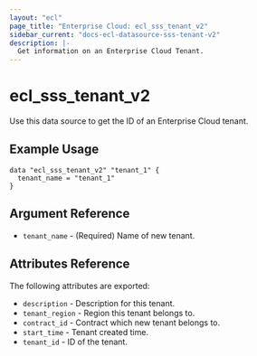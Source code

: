 ```yaml
---
layout: "ecl"
page_title: "Enterprise Cloud: ecl_sss_tenant_v2"
sidebar_current: "docs-ecl-datasource-sss-tenant-v2"
description: |-
  Get information on an Enterprise Cloud Tenant.
---
```


# ecl\_sss\_tenant\_v2

Use this data source to get the ID of an Enterprise Cloud tenant.

## Example Usage

```hcl
data "ecl_sss_tenant_v2" "tenant_1" {
  tenant_name = "tenant_1"
}
```

## Argument Reference

* `tenant_name` - (Required) Name of new tenant.

## Attributes Reference

The following attributes are exported:

* `description` - Description for this tenant.
* `tenant_region` - Region this tenant belongs to.
* `contract_id` - Contract which new tenant belongs to.
* `start_time` - Tenant created time.
* `tenant_id` - ID of the tenant.
